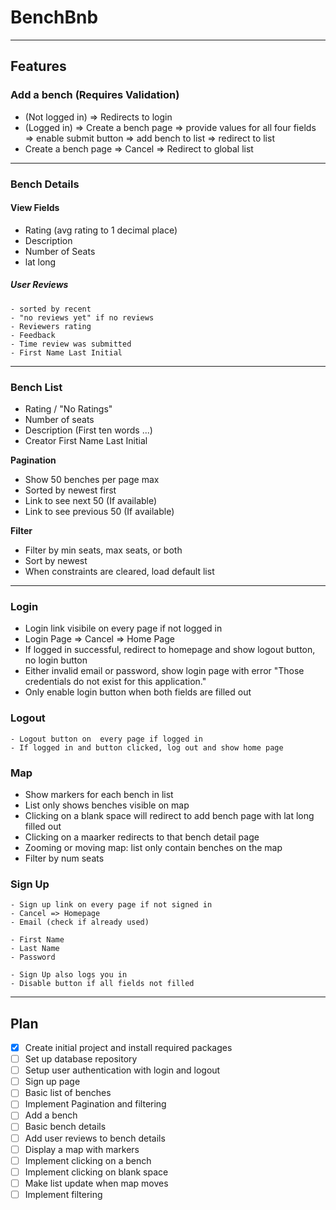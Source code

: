 # BenchBnb
---
## Features
### Add a bench (Requires Validation)
  - (Not logged in) => Redirects to login
  - (Logged in) => Create a bench page => provide values for all four fields => enable submit button => add bench to list => redirect to list
  - Create a bench page => Cancel => Redirect to global list 
---
### Bench Details
 #### View Fields
  - Rating (avg rating to 1 decimal place)
  - Description
  - Number of Seats
  - lat long
  ##### User Reviews 
    - sorted by recent
    - "no reviews yet" if no reviews
    - Reviewers rating
    - Feedback
    - Time review was submitted
    - First Name Last Initial
---
### Bench List
 - Rating / "No Ratings"
 - Number of seats
 - Description (First ten words ...)
 - Creator First Name Last Initial
 
 **Pagination**
 - Show 50 benches per page max
 - Sorted by newest first
 - Link to see next 50 (If available)
 - Link to see previous 50 (If available)
 
 **Filter**
 - Filter by min seats, max seats, or both
 - Sort by newest
 - When constraints are cleared, load default list
 
 ---
 ### Login 
  - Login link visibile on every page if not logged in
  - Login Page => Cancel => Home Page
  - If logged in successful, redirect to homepage and show logout button, no login button
  - Either invalid email or password, show login page with error "Those credentials do not exist for this application."
  - Only enable login button when both fields are filled out
  
  ### Logout 
    - Logout button on  every page if logged in
    - If logged in and button clicked, log out and show home page
    
 ### Map
  - Show markers for each bench in list
  - List only shows benches visible on map
  - Clicking on a blank space will redirect to add bench page with lat long filled  out
  - Clicking on a maarker redirects to that bench detail page
  - Zooming or moving map:  list only contain benches on the map
  - Filter by num seats
  
 
 ### Sign Up
    - Sign up link on every page if not signed in
    - Cancel => Homepage
    - Email (check if already used)
    
    - First Name
    - Last Name
    - Password
    
    - Sign Up also logs you in
    - Disable button if all fields not filled
 
 ---
 ## Plan
- [x] Create initial project and install required packages
- [ ] Set up database repository
- [ ] Setup user authentication with login and logout
- [ ] Sign up page
- [ ] Basic list of benches 
- [ ] Implement Pagination and filtering
- [ ] Add a bench 
- [ ] Basic bench details
- [ ] Add user reviews to bench details
- [ ] Display a map with markers 
- [ ] Implement clicking on a bench
- [ ] Implement clicking on blank space
- [ ] Make list update when map moves 
- [ ] Implement filtering
